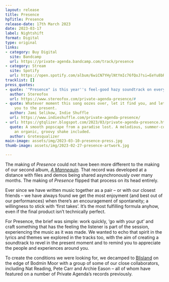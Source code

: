 ```yaml
---
layout: release
title: Presence
hpTitle: Presence
release-date: 17th March 2023
date: 2023-03-17
label: Nightshift
format: Digital
type: original
links:
- category: Buy Digital
  site: Bandcamp
  url: https://private-agenda.bandcamp.com/track/presence
- category: Stream
  site: Spotify
  url: https://open.spotify.com/album/6wiCN7YHylNtYmIc76fQoJ?si=EeYu8bRuScm4skItxBwX5A
tracklist: []
press_quotes:
- quote: '"Presence" is this year''s feel-good hazy soundtrack on everyone''s playlists.'
  author: Stereofox
  url: https://www.stereofox.com/private-agenda-presence/#
- quote: Whatever moment this song oozes over, let it find you, and let it introduce
    you to the present.
  author: Jami Selikow, Indie Shuffle
  url: https://www.indieshuffle.com/private-agenda-presence/
- url: https://gtqlizer.blogspot.com/2023/03/private-agenda-presence.html
  quote: A smooth popscape from a paradise lost. A melodious, summer-cosmic puff and
    an organic, groovy shake included.
  author: Grotesqualizer
main-image: assets/img/2023-03-10-presence-press.jpg
thumb-image: assets/img/2023-02-27-presence-artwork.jpg

---
```

The making of _Presence_ could not have been more different to the making of our second album, [_A Mannequin_](https://private-agenda.com/discography/a-mannequin/ "A Mannequin")_._ That record was developed at a distance with files and demos being shared asynchronously over many months. The making of _Presence_ flipped that process on its head entirely.

Ever since we have written music together as a pair – or with our closest friends – we have always found we get the most enjoyment (and best out of our performances) when there’s an encouragement of spontaneity; a willingness to stick with ‘first takes’. It’s the most fulfilling formula anyhow, even if the final product isn’t technically perfect.

For Presence, the brief was simple: work quickly, ‘go with your gut’ and craft something that has the feeling the listener is part of the session, experiencing the music as it was made. We wanted to echo that spirit in the lyrics and themes we explored in the tracks too, with the aim of creating a soundtrack to revel in the present moment and to remind you to appreciate the people and experiences around you.

To create the conditions we were looking for, we decamped to [Blisland](https://en.wikipedia.org/wiki/Blisland) on the edge of Bodmin Moor with a group of some of our close collaborators, including Nat Reading, Pete Carr and Archie Eason – all of whom have featured on a number of Private Agenda’s records previously.
